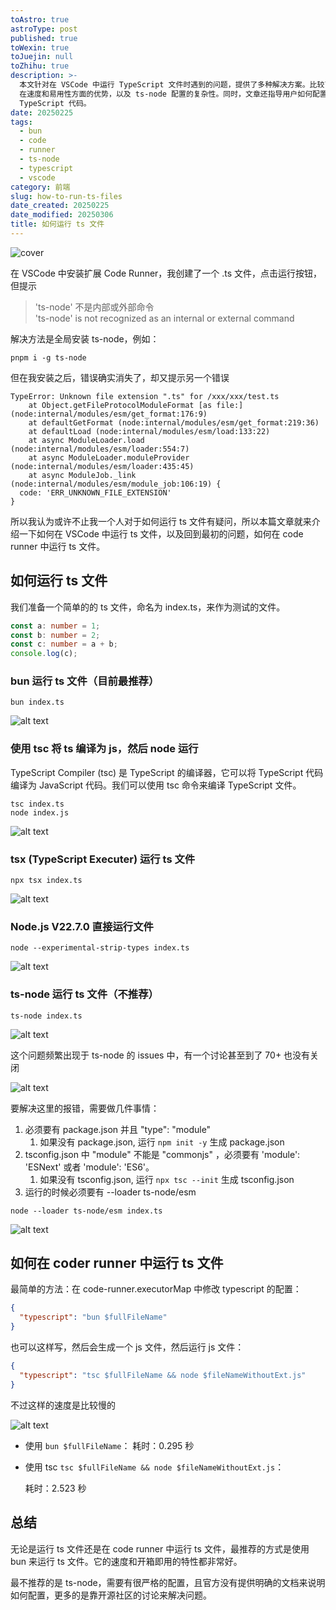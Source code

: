 ```yaml
---
toAstro: true
astroType: post
published: true
toWexin: true
toJuejin: null
toZhihu: true
description: >-
  本文针对在 VSCode 中运行 TypeScript 文件时遇到的问题，提供了多种解决方案。比较了不同方式的优缺点，特别强调了 bun
  在速度和易用性方面的优势，以及 ts-node 配置的复杂性。同时，文章还指导用户如何配置 Code Runner 扩展，以便更方便地运行
  TypeScript 代码。
date: 20250225
tags:
  - bun
  - code
  - runner
  - ts-node
  - typescript
  - vscode
category: 前端
slug: how-to-run-ts-files
date_created: 20250225
date_modified: 20250306
title: 如何运行 ts 文件
---
```


![cover](<https://s2.loli.net/2025/03/06/kfu6KdC2m1HoLM9.png>)

在 VSCode 中安装扩展 Code Runner，我创建了一个 .ts 文件，点击运行按钮，但提示

> 'ts-node' 不是内部或外部命令  
> 'ts-node' is not recognized as an internal or external command

解决方法是全局安装 ts-node，例如：

``` shell
pnpm i -g ts-node
```

但在我安装之后，错误确实消失了，却又提示另一个错误

``` log
TypeError: Unknown file extension ".ts" for /xxx/xxx/test.ts
    at Object.getFileProtocolModuleFormat [as file:] (node:internal/modules/esm/get_format:176:9)
    at defaultGetFormat (node:internal/modules/esm/get_format:219:36)
    at defaultLoad (node:internal/modules/esm/load:133:22)
    at async ModuleLoader.load (node:internal/modules/esm/loader:554:7)
    at async ModuleLoader.moduleProvider (node:internal/modules/esm/loader:435:45)
    at async ModuleJob._link (node:internal/modules/esm/module_job:106:19) {
  code: 'ERR_UNKNOWN_FILE_EXTENSION'
}
```

所以我认为或许不止我一个人对于如何运行 ts 文件有疑问，所以本篇文章就来介绍一下如何在 VSCode 中运行 ts 文件，以及回到最初的问题，如何在 code runner 中运行 ts 文件。

## 如何运行 ts 文件

我们准备一个简单的的 ts 文件，命名为 index.ts，来作为测试的文件。

``` typescript
const a: number = 1;  
const b: number = 2;
const c: number = a + b;
console.log(c);
```

### bun 运行 ts 文件（目前最推荐）

``` shell
bun index.ts
```

![alt text](<https://s2.loli.net/2025/03/06/FOLdGi1ST9Wo4wA.png>)

### 使用 tsc 将 ts 编译为 js，然后 node 运行

TypeScript Compiler (tsc) 是 TypeScript 的编译器，它可以将 TypeScript 代码编译为 JavaScript 代码。我们可以使用 tsc 命令来编译 TypeScript 文件。

``` shell
tsc index.ts
node index.js
```

![alt text](<https://s2.loli.net/2025/03/06/eCA2hNItTwjxrG9.png>)

### tsx (TypeScript Executer) 运行 ts 文件

``` shell
npx tsx index.ts
```

![alt text](<https://s2.loli.net/2025/03/06/POMlTqEnaJkbDr8.png>)

### Node.js V22.7.0 直接运行文件

``` shell
node --experimental-strip-types index.ts 
```

![alt text](<https://s2.loli.net/2025/03/06/imBgjLsvEVblytO.png>)

### ts-node 运行 ts 文件（不推荐）

``` shell
ts-node index.ts
```

![alt text](<https://s2.loli.net/2025/03/06/Qm5Rn6jVTSMUGrX.png>)

这个问题频繁出现于 ts-node 的 issues 中，有一个讨论甚至到了 70+ 也没有关闭

![alt text](<https://s2.loli.net/2025/03/06/F9Bx6AgVjbD5GLl.png>)

要解决这里的报错，需要做几件事情：

1. 必须要有 package.json 并且 "type": "module"
	1. 如果没有 package.json, 运行 `npm init -y` 生成 package.json
2. tsconfig.json 中 "module" 不能是 "commonjs" ，必须要有 'module': 'ESNext' 或者 'module': 'ES6'。
	1. 如果没有 tsconfig.json, 运行 `npx tsc --init` 生成 tsconfig.json
3. 运行的时候必须要有 --loader ts-node/esm

``` shell
node --loader ts-node/esm index.ts
```

![alt text](<https://s2.loli.net/2025/03/06/N5IO21BzCTxktA7.png>)

## 如何在 coder runner 中运行 ts 文件

最简单的方法：在 code-runner.executorMap 中修改 typescript 的配置：

``` json
{
  "typescript": "bun $fullFileName"
}
```

也可以这样写，然后会生成一个 js 文件，然后运行 js 文件：

``` json
{
  "typescript": "tsc $fullFileName && node $fileNameWithoutExt.js"
}
```

不过这样的速度是比较慢的

![alt text](<https://s2.loli.net/2025/03/06/59HrEdRhp24iWKw.png>)

- 使用 `bun $fullFileName`：
  耗时：0.295 秒

- 使用 tsc `tsc $fullFileName && node $fileNameWithoutExt.js`：

  耗时：2.523 秒

## 总结

无论是运行 ts 文件还是在 code runner 中运行 ts 文件，最推荐的方式是使用 bun 来运行 ts 文件。它的速度和开箱即用的特性都非常好。

最不推荐的是 ts-node，需要有很严格的配置，且官方没有提供明确的文档来说明如何配置，更多的是靠开源社区的讨论来解决问题。
